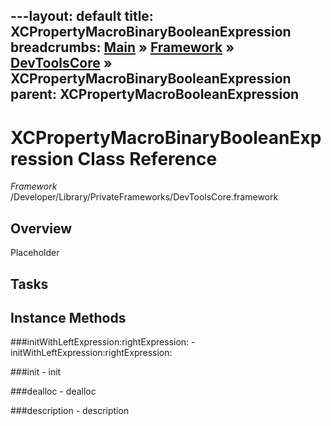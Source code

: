 ---layout: default
title: XCPropertyMacroBinaryBooleanExpression
breadcrumbs: <a href="/index.html">Main</a> &raquo; <a href="/Frameworks.html">Framework</a> &raquo; <a href="/Frameworks/DevToolsCore.html">DevToolsCore</a> &raquo; XCPropertyMacroBinaryBooleanExpression
parent: XCPropertyMacroBooleanExpression 
---
# XCPropertyMacroBinaryBooleanExpression Class Reference

*Framework* /Developer/Library/PrivateFrameworks/DevToolsCore.framework

## Overview

Placeholder

## Tasks

## Instance Methods

<a name="-initWithLeftExpression:rightExpression:"></a>
###initWithLeftExpression:rightExpression:
    - initWithLeftExpression:rightExpression:

<a name="-init"></a>
###init
    - init

<a name="-dealloc"></a>
###dealloc
    - dealloc

<a name="-description"></a>
###description
    - description

